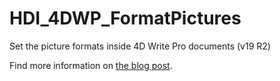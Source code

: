 # HDI_4DWP_FormatPictures
 
Set the picture formats inside 4D Write Pro documents (v19 R2)


Find more information on [the blog post](https://blog.4d.com/4d-write-pro-new-image-formats/).
